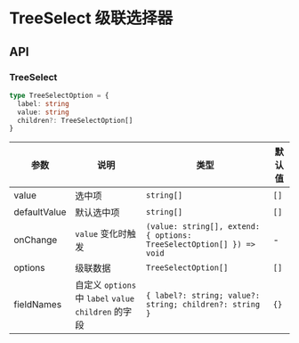 # TreeSelect 级联选择器

<code src="./demos/demo1.tsx"></code>

## API

### TreeSelect

```typescript | pure
type TreeSelectOption = {
  label: string
  value: string
  children?: TreeSelectOption[]
}
```

| 参数         | 说明                                                  | 类型                                                                 | 默认值 |
| ------------ | ----------------------------------------------------- | -------------------------------------------------------------------- | ------ |
| value        | 选中项                                                | `string[]`                                                           | `[]`   |
| defaultValue | 默认选中项                                            | `string[]`                                                           | `[]`   |
| onChange     | `value` 变化时触发                                    | `(value: string[], extend: { options: TreeSelectOption[] }) => void` | -      |
| options      | 级联数据                                              | `TreeSelectOption[]`                                                 | `[]`   |
| fieldNames   | 自定义 `options` 中 `label` `value` `children` 的字段 | `{ label?: string; value?: string; children?: string }`              | `{}`   |

